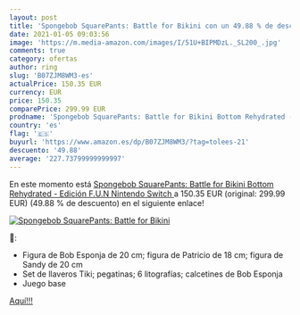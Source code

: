 ```yaml
---
layout: post
title: 'Spongebob SquarePants: Battle for Bikini con un 49.88 % de descuento'
date: 2021-01-05 09:03:56
image: 'https://m.media-amazon.com/images/I/51U+BIPMDzL._SL200_.jpg'
comments: true
category: ofertas
author: ring
slug: 'B07ZJM8WM3-es'
actualPrice: 150.35 EUR
currency: EUR
price: 150.35
comparePrice: 299.99 EUR
prodname: 'Spongebob SquarePants: Battle for Bikini Bottom Rehydrated - Edición F.U.N  Nintendo Switch '
country: 'es'
flag: '🇪🇸'
buyurl: 'https://www.amazon.es/dp/B07ZJM8WM3/?tag=tolees-21'
descuento: '49.88'
average: '227.73799999999997'
---
```


En este momento está [Spongebob SquarePants: Battle for Bikini Bottom Rehydrated - Edición F.U.N  Nintendo Switch ](https://www.amazon.es/dp/B07ZJM8WM3/?tag=tolees-21) a 150.35 EUR (original: 299.99 EUR) (49.88 %  de descuento) en el siguiente enlace!

[![Spongebob SquarePants: Battle for Bikini](https://m.media-amazon.com/images/I/51U+BIPMDzL._SL200_.jpg)](https://www.amazon.es/dp/B07ZJM8WM3/?tag=tolees-21)

🔎:

- Figura de Bob Esponja de 20 cm; figura de Patricio de 18 cm; figura de Sandy de 20 cm
- Set de llaveros Tiki; pegatinas; 6 litografías; calcetines de Bob Esponja
- Juego base

[Aquí!!!](https://www.amazon.es/dp/B07ZJM8WM3/?tag=tolees-21)
